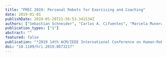 ```yaml
---
title: "PREC 2019: Personal Robots for Exercising and Coaching"
date: 2019-01-01
publishDate: 2019-05-28T21:56:53.341534Z
authors: ["Sebastian Schneider", "Carlos A. Cifuentes", "Marcela Munera", "Arzu Guneysu", "Sascha Griffiths"]
publication_types: ["1"]
abstract: ""
featured: false
publication: "*2019 14th ACM/IEEE International Conference on Human-Robot Interaction (HRI)*"
doi: "10.1109/hri.2019.8673217"
---
```


